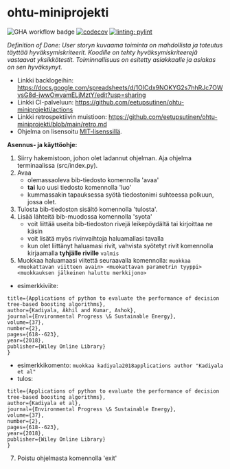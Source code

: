 # ohtu-miniprojekti
![GHA workflow badge](https://github.com/eetupsutinen/ohtu-miniprojekti/workflows/CI/badge.svg)
[![codecov](https://codecov.io/gh/eetupsutinen/ohtu-miniprojekti/graph/badge.svg?token=2A06H0INDB)](https://codecov.io/gh/eetupsutinen/ohtu-miniprojekti)
[![linting: pylint](https://img.shields.io/badge/linting-pylint-yellowgreen)](https://github.com/pylint-dev/pylint)

*Definition of Done: User storyn kuvaama toiminta on mahdollista ja toteutus täyttää hyväksymiskriteerit. Koodille on tehty hyväksymiskriteerejä vastaavat 
yksikkötestit. Toiminnallisuus on esitetty asiakkaalle ja asiakas on sen hyväksynyt.*
  
- Linkki backlogeihin: https://docs.google.com/spreadsheets/d/1OICdx9NOKYG2s7hhRJc7OWvsG8d-jwwOwvamELjMztY/edit?usp=sharing
- Linkki CI-palveluun: https://github.com/eetupsutinen/ohtu-miniprojekti/actions
- Linkki retrospektiivin muistioon: https://github.com/eetupsutinen/ohtu-miniprojekti/blob/main/retro.md
- Ohjelma on lisensoitu [MIT-lisenssillä](https://raw.githubusercontent.com/eetupsutinen/ohtu-miniprojekti/refs/heads/main/LICENSE).

**Asennus- ja käyttöohje:**

1. Siirry hakemistoon, johon olet ladannut ohjelman. Aja ohjelma terminaalissa (src/index.py).
2. Avaa
   - olemassaoleva bib-tiedosto komennolla 'avaa' 
   - **tai** luo uusi tiedosto komennolla 'luo'
   - kummassakin tapauksessa syötä tiedostonimi suhteessa polkuun, jossa olet.
3. Tulosta bib-tiedoston sisältö komennolla 'tulosta'.
4. Lisää lähteitä bib-muodossa komennolla 'syota'
   - voit liittää useita bib-tiedoston rivejä leikepöydältä tai kirjoittaa ne käsin
   - voit lisätä myös rivinvaihtoja haluamallasi tavalla
   - kun olet liittänyt haluamasi rivit, vahvista syötetyt rivit komennolla kirjaamalla **tyhjälle riville** ```valmis```
5. Muokkaa haluamaasi viitettä seuraavalla komennolla: ```muokkaa <muokattavan viitteen avain> <muokattavan parametrin tyyppi> <muokkauksen jälkeinen haluttu merkkijono>```
- esimerkkiviite:
```@article{kadiyala2018applications,
title={Applications of python to evaluate the performance of decision tree-based boosting algorithms},
author={Kadiyala, Akhil and Kumar, Ashok},
journal={Environmental Progress \& Sustainable Energy},
volume={37},
number={2},
pages={618--623},
year={2018},
publisher={Wiley Online Library}
}
```
- esimerkkikomento: ```muokkaa kadiyala2018applications author "Kadiyala et al"```
- tulos:
```@article{kadiyala2018applications,
title={Applications of python to evaluate the performance of decision tree-based boosting algorithms},
author={Kadiyala et al},
journal={Environmental Progress \& Sustainable Energy},
volume={37},
number={2},
pages={618--623},
year={2018},
publisher={Wiley Online Library}
}
```
7. Poistu ohjelmasta komennolla 'exit'
